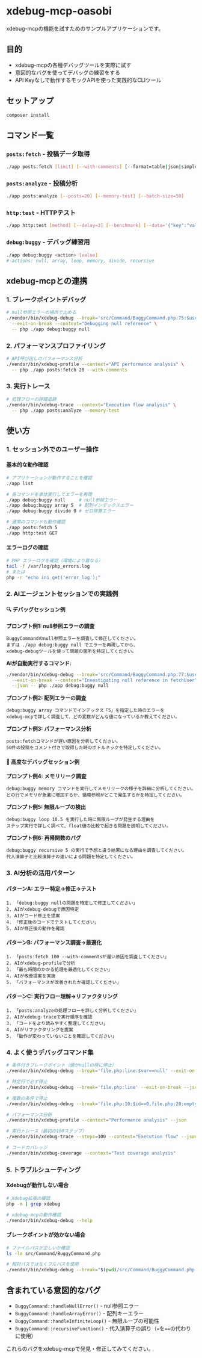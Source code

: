 # xdebug-mcp-oasobi

xdebug-mcpの機能を試すためのサンプルアプリケーションです。

## 目的

- xdebug-mcpの各種デバッグツールを実際に試す
- 意図的なバグを使ってデバッグの練習をする
- API Keyなしで動作するモックAPIを使った実践的なCLIツール

## セットアップ

```bash
composer install
```

## コマンド一覧

### `posts:fetch` - 投稿データ取得
```bash
./app posts:fetch [limit] [--with-comments] [--format=table|json|simple] [--cache]
```

### `posts:analyze` - 投稿分析
```bash
./app posts:analyze [--posts=20] [--memory-test] [--batch-size=50]
```

### `http:test` - HTTPテスト
```bash
./app http:test [method] [--delay=3] [--benchmark] [--data='{"key":"value"}']
```

### `debug:buggy` - デバッグ練習用
```bash
./app debug:buggy <action> [value]
# actions: null, array, loop, memory, divide, recursive
```

## xdebug-mcpとの連携

### 1. ブレークポイントデバッグ
```bash
# null参照エラーの場所で止める
./vendor/bin/xdebug-debug --break='src/Command/BuggyCommand.php:75:$user==null' \
  --exit-on-break --context="Debugging null reference" \
  -- php ./app debug:buggy null
```

### 2. パフォーマンスプロファイリング
```bash
# API呼び出しのパフォーマンス分析
./vendor/bin/xdebug-profile --context="API performance analysis" \
  -- php ./app posts:fetch 20 --with-comments
```

### 3. 実行トレース
```bash
# 処理フローの詳細追跡
./vendor/bin/xdebug-trace --context="Execution flow analysis" \
  -- php ./app posts:analyze --memory-test
```

## 使い方

### 1. セッション外でのユーザー操作

#### 基本的な動作確認
```bash
# アプリケーションが動作することを確認
./app list

# 各コマンドを単体実行してエラーを再現
./app debug:buggy null     # null参照エラー
./app debug:buggy array 5  # 配列インデックスエラー
./app debug:buggy divide 0 # ゼロ除算エラー

# 通常のコマンドも動作確認
./app posts:fetch 5
./app http:test GET
```

#### エラーログの確認
```bash
# PHP エラーログを確認（環境により異なる）
tail -f /var/log/php_errors.log
# または
php -r "echo ini_get('error_log');"
```

### 2. AIエージェントセッションでの実践例

#### 🔍 デバッグセッション例

**プロンプト例1: null参照エラーの調査**
```
BuggyCommandのnull参照エラーを調査して修正してください。
まずは ./app debug:buggy null でエラーを再現してから、
xdebug-debugツールを使って問題の箇所を特定してください。
```

**AIが自動実行するコマンド:**
```bash
./vendor/bin/xdebug-debug --break='src/Command/BuggyCommand.php:77:$user==null' \
  --exit-on-break --context="Investigating null reference in fetchUser" \
  --json -- php ./app debug:buggy null
```

**プロンプト例2: 配列エラーの調査**
```
debug:buggy array コマンドでインデックス「5」を指定した時のエラーを
xdebug-mcpで詳しく調査して、どの変数がどんな値になっているか教えてください。
```

**プロンプト例3: パフォーマンス分析**
```
posts:fetchコマンドが遅い原因を分析してください。
50件の投稿をコメント付きで取得した時のボトルネックを特定してください。
```

#### 🚀 高度なデバッグセッション例

**プロンプト例4: メモリリーク調査**
```
debug:buggy memory コマンドを実行してメモリリークの様子を詳細に分析してください。
どの行でメモリが急激に増加するか、循環参照がどこで発生するかを特定してください。
```

**プロンプト例5: 無限ループの検出**
```
debug:buggy loop 10.5 を実行した時に無限ループが発生する理由を
ステップ実行で詳しく調べて、float値の比較で起きる問題を説明してください。
```

**プロンプト例6: 再帰関数のバグ**
```
debug:buggy recursive 5 の実行で予想と違う結果になる理由を調査してください。
代入演算子と比較演算子の違いによる問題を特定してください。
```

### 3. AI分析の活用パターン

#### パターンA: エラー特定→修正→テスト
```
1. 「debug:buggy nullの問題を特定して修正してください」
2. AIがxdebug-debugで原因特定
3. AIがコード修正を提案
4. 「修正後のコードでテストしてください」
5. AIが修正後の動作を確認
```

#### パターンB: パフォーマンス調査→最適化
```
1. 「posts:fetch 100 --with-commentsが遅い原因を調査してください」
2. AIがxdebug-profileで分析
3. 「最も時間のかかる処理を最適化してください」
4. AIが改善提案を実施
5. 「パフォーマンスが改善されたか確認してください」
```

#### パターンC: 実行フロー理解→リファクタリング
```
1. 「posts:analyzeの処理フローを詳しく分析してください」
2. AIがxdebug-traceで実行順序を確認
3. 「コードをより読みやすく整理してください」
4. AIがリファクタリングを提案
5. 「動作が変わっていないことを確認してください」
```

### 4. よく使うデバッグコマンド集

```bash
# 条件付きブレークポイント（値がnullの時に停止）
./vendor/bin/xdebug-debug --break='file.php:line:$var==null' --exit-on-break --json

# 特定行で必ず停止
./vendor/bin/xdebug-debug --break='file.php:line' --exit-on-break --json

# 複数の条件で停止
./vendor/bin/xdebug-debug --break='file.php:10:$id==0,file.php:20:empty($name)' --exit-on-break

# パフォーマンス分析
./vendor/bin/xdebug-profile --context="Performance analysis" --json

# 実行トレース（最初の100ステップ）
./vendor/bin/xdebug-trace --steps=100 --context="Execution flow" --json

# コードカバレッジ
./vendor/bin/xdebug-coverage --context="Test coverage analysis"
```

### 5. トラブルシューティング

#### Xdebugが動作しない場合
```bash
# Xdebug拡張の確認
php -m | grep xdebug

# xdebug-mcpの動作確認
./vendor/bin/xdebug-debug --help
```

#### ブレークポイントが効かない場合
```bash
# ファイルパスが正しいか確認
ls -la src/Command/BuggyCommand.php

# 相対パスではなくフルパスを使用
./vendor/bin/xdebug-debug --break="$(pwd)/src/Command/BuggyCommand.php:77:$user==null"
```

## 含まれている意図的なバグ

- `BuggyCommand::handleNullError()` - null参照エラー
- `BuggyCommand::handleArrayError()` - 配列キーエラー  
- `BuggyCommand::handleInfiniteLoop()` - 無限ループの可能性
- `BuggyCommand::recursiveFunction()` - 代入演算子の誤り（`=`を`==`の代わりに使用）

これらのバグをxdebug-mcpで発見・修正してみてください。
